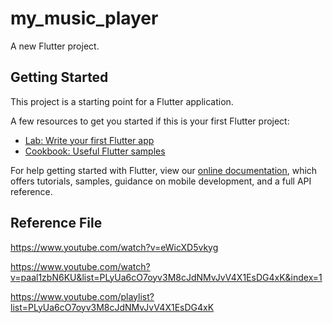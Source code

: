 # my_music_player

A new Flutter project.

## Getting Started

This project is a starting point for a Flutter application.

A few resources to get you started if this is your first Flutter project:

- [Lab: Write your first Flutter app](https://flutter.dev/docs/get-started/codelab)
- [Cookbook: Useful Flutter samples](https://flutter.dev/docs/cookbook)

For help getting started with Flutter, view our
[online documentation](https://flutter.dev/docs), which offers tutorials,
samples, guidance on mobile development, and a full API reference.

## Reference File

https://www.youtube.com/watch?v=eWicXD5vkyg

https://www.youtube.com/watch?v=paal1zbN6KU&list=PLyUa6cO7oyv3M8cJdNMvJvV4X1EsDG4xK&index=1

https://www.youtube.com/playlist?list=PLyUa6cO7oyv3M8cJdNMvJvV4X1EsDG4xK
